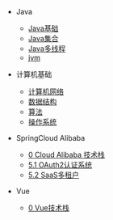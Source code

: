 
* Java
  * [Java基础](./docs/2.1面试题总结-Java基础.md)
  * [Java集合](./docs/2.2Java集合.md)
  * [Java多线程](./docs/2.3Java多线程.md)
  * [jvm](./docs/2.4jvm.md)

* 计算机基础
  * [计算机网络](./docs/3.1计算机网络.md)
  * [数据结构](./docs/3.2数据结构.md)
  * [算法](./docs/3.3算法.md)
  * [操作系统](./docs/3.4操作系统.md)

* SpringCloud Alibaba
  * [0  Cloud Alibaba 技术栈](./docs/cloud-alibaba/0-cloudalibaba.md)
  * [5.1 OAuth2认证系统](./docs/cloud-alibaba/5-1-oauth2.md)
  * [5.2 SaaS多租户](./docs/cloud-alibaba/5-2-tenant.md)

* Vue
  * [0  Vue技术栈](./docs/vue/0-vue.md)